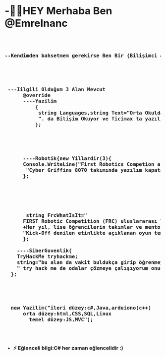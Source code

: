 <h3>
<div >
  <h1> -👩‍💻HEY Merhaba Ben @EmreInanc</h1>
<pre style="">

 <p>--Kendimden bahsetmem gerekirse Ben Bir {Bilişimci && Robotikci-yim}</p>

 
   <pre> ---Iilgili Olduğum 3 Alan Mevcut
      @override
      ----Yazilim
          {
           string Languages,string Text="Orta Okuldan Beri Merak ve Iilgili Olduğum Bir Alan Aynı Zamanda Lise"+SinifNumarasi+
           ". da Bilişim Okuyor ve Ticimax ta yazılım destek üzerine staj yapıyorum.", int SinifNumarasi=12
          };
   </pre>
<pre>
      ----Robotik{new Yillardir(3){
      Console.WriteLine("First Robotics Competion a Katılıyorum okuluma bağlı robotik takımı olan" +
       "Cyber Griffins 8070 takımında yazılım kapatanı olarak devam ediyorum")
      }; 

</pre>
   
  <pre>
       string FrcWhatIsIt="
      FIRST Robotic Competition (FRC) uluslararası liseler arası robotik yarışmasıdır."
      +Her yıl, lise öğrencilerin takımlar ve mentorlar, "+
      "Kick-Off denilen etinlikte açıklanan oyun temasına ve robot kurallarına göre robot yapmaya çalışırlar. ";
      };

    ----SiberGuvenlik{
    TryHackMe tryhackme;
    string="bu alan da vakit buldukça girip öğrenmeye çalışıyorum,"+
    " try hack me de odalar çözmeye çalışıyorum onun dışında bazen videolar izliyorum"; 
  };

</pre>

<pre>
  new Yazilim("ileri düzey:c#,Java,arduiono(c++)
      orta düzey:html,CSS,SQL,Linux 
        temel düzey:JS,MVC");
</pre>

</pre>

- ⚡ Eğlenceli bilgi:C# her zaman eğlencelidir :)


</div>
</h3>
